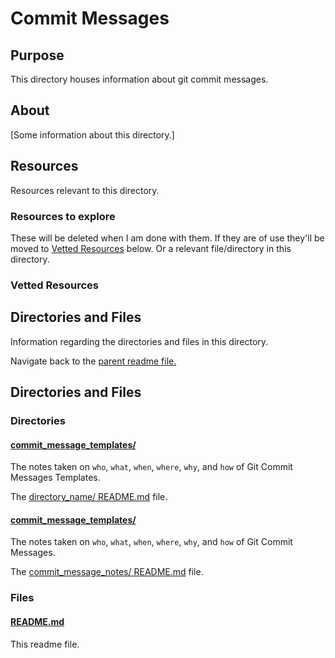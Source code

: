 # Commit Messages

## Purpose

This directory houses information about git commit messages.

## About

[Some information about this directory.]

## Resources

Resources relevant to this directory.

### Resources to explore

These will be deleted when I am done with them. If they are of use they'll be moved to [Vetted Resources](#vetted-resources) below. Or a relevant file/directory in this directory.

### Vetted Resources

## Directories and Files

Information regarding the directories and files in this directory.

Navigate back to the [parent readme file.](../README.md)

## Directories and Files

### Directories

#### [commit_message_templates/](./commit_message_templates)

The notes taken on `who`, `what`, `when`, `where`, `why`, and `how` of Git Commit Messages Templates.

The [directory_name/ README.md](./commit_message_templates/README.md) file.

#### [commit_message_templates/](./commit_message_notes)

The notes taken on `who`, `what`, `when`, `where`, `why`, and `how` of Git Commit Messages.

The [commit_message_notes/ README.md](./commit_message_notes/README.md) file.

### Files

#### [README.md](./README.md)

This readme file.

